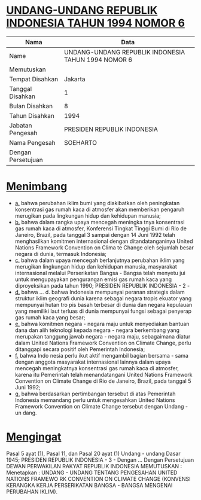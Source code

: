 # [UNDANG-UNDANG REPUBLIK INDONESIA TAHUN 1994 NOMOR 6](http://example.org/legal/document/uu/1994/6)

| Nama | Data |
| ------ | ----- |
|Name|UNDANG-UNDANG REPUBLIK INDONESIA TAHUN 1994 NOMOR 6|
|Memutuskan||
|Tempat Disahkan|Jakarta|
|Tanggal Disahkan|1|
|Bulan Disahkan|8|
|Tahun Disahkan|1994|
|Jabatan Pengesah|PRESIDEN REPUBLIK INDONESIA|
|Nama Pengesah|SOEHARTO|
|Dengan Persetujuan||
# [Menimbang](http://example.org/legal/document/uu/1994/6/menimbang)

* [a.](http://example.org/legal/document/uu/1994/6/menimbang/point/a) bahwa perubahan iklim bumi yang diakibatkan oleh peningkatan konsentrasi gas rumah kaca di atmosfer akan memberikan pengaruh merugikan pada lingkungan hidup dan kehidupan manusia;
* [b.](http://example.org/legal/document/uu/1994/6/menimbang/point/b) bahwa dalam rangka upaya mencegah meningka tnya konsentrasi gas rumah kaca di atmosfer, Konferensi Tingkat Tinggi Bumi di Rio de Janeiro, Brazil, pada tanggal 3 sampai dengan 14 Juni 1992 telah menghasilkan komitmen internasional dengan ditandatanganinya United Nations Framework Convention on Clima te Change oleh sejumlah besar negara di dunia, termasuk Indonesia;
* [c.](http://example.org/legal/document/uu/1994/6/menimbang/point/c) bahwa dalam upaya mencegah berlanjutnya perubahan iklim yang merugikan lingkungan hidup dan kehidupan manusia, masyarakat internasional melalui Perserikatan Bangsa - Bangsa telah menyetu jui untuk mengupayakan pengurangan emisi gas rumah kaca yang diproyeksikan pada tahun 1990; PRESIDEN REPUBLIK INDONESIA - 2 -
* [d.](http://example.org/legal/document/uu/1994/6/menimbang/point/d) bahwa ... d. bahwa Indonesia mempunyai peranan strategis dalam struktur iklim geografi dunia karena sebagai negara tropis ekuator yang mempunyai hutan tro pis basah terbesar di dunia dan negara kepulauan yang memiliki laut terluas di dunia mempunyai fungsi sebagai penyerap gas rumah kaca yang besar;
* [e.](http://example.org/legal/document/uu/1994/6/menimbang/point/e) bahwa komitmen negara - negara maju untuk menyediakan bantuan dana dan alih teknologi kepada negara - negara berkembang yang merupakan tanggung jawab negara - negara maju, sebagaimana diatur dalam United Nations Framework Convention on Climate Change, perlu ditanggapi secara positif oleh Pemerintah Indonesia;
* [f.](http://example.org/legal/document/uu/1994/6/menimbang/point/f) bahwa Indo nesia perlu ikut aktif mengambil bagian bersama - sama dengan anggota masyarakat internasional lainnya dalam upaya mencegah meningkatnya konsentrasi gas rumah kaca di atmosfer, karena itu Pemerintah telah menandatangani United Nations Framework Convention on Climate Change di Rio de Janeiro, Brazil, pada tanggal 5 Juni 1992;
* [g.](http://example.org/legal/document/uu/1994/6/menimbang/point/g) bahwa berdasarkan pertimbangan tersebut di atas Pemerintah Indonesia memandang perlu untuk mengesahkan United Nations Framework Convention on Climate Change tersebut dengan Undang - un dang.
# [Mengingat](http://example.org/legal/document/uu/1994/6/mengingat)
Pasal 5 ayat (1), Pasal 11, dan Pasal 20 ayat (1) Undang - undang Dasar 1945; PRESIDEN REPUBLIK INDONESIA - 3 - Dengan ... Dengan Persetujuan DEWAN PERWAKILAN RAKYAT REPUBLIK INDONESIA MEMUTUSKAN : Menetapkan : UNDANG - UNDANG TENTANG PENGESAHAN UNITED NATIONS FRAMEWO RK CONVENTION ON CLIMATE CHANGE (KONVENSI KERANGKA KERJA PERSERIKATAN BANGSA - BANGSA MENGENAI PERUBAHAN IKLIM).